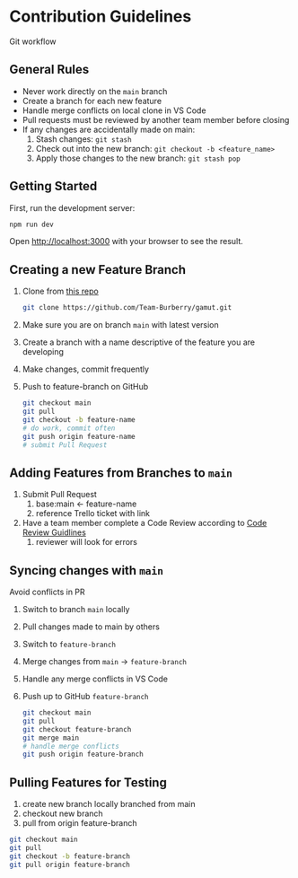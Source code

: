 # Contribution Guidelines

Git workflow

## General Rules

- Never work directly on the `main` branch
- Create a branch for each new feature
- Handle merge conflicts on local clone in VS Code
- Pull requests must be reviewed by another team member before closing
- If any changes are accidentally made on main:
  1. Stash changes: `git stash`
  2. Check out into the new branch: `git checkout -b <feature_name>`
  3. Apply those changes to the new branch: `git stash pop`

## Getting Started

First, run the development server:

```bash
npm run dev
```

Open [http://localhost:3000](http://localhost:3000) with your browser to see the result.

## Creating a new Feature Branch

1. Clone from [this repo](https://github.com/Team-Burberry/gamut.git)

    ```bash
    git clone https://github.com/Team-Burberry/gamut.git
    ```

1. Make sure you are on branch `main` with latest version
1. Create a branch with a name descriptive of the feature you are developing
1. Make changes, commit frequently
1. Push to feature-branch on GitHub

    ```bash
    git checkout main
    git pull
    git checkout -b feature-name
    # do work, commit often
    git push origin feature-name
    # submit Pull Request
    ```

## Adding Features from Branches to `main`

1. Submit Pull Request
    1. base:main <- feature-name
    1. reference Trello ticket with link
1. Have a team member complete a Code Review according to [Code Review Guidlines](https://learn-2.galvanize.com/cohorts/2778/blocks/94/content_files/Front%20End%20Capstone/exercises/code_reviews.md)
    1. reviewer will look for errors

## Syncing changes with `main`

Avoid conflicts in PR

1. Switch to branch `main` locally
1. Pull changes made to main by others
1. Switch to `feature-branch`
1. Merge changes from `main` -> `feature-branch`
1. Handle any merge conflicts in VS Code
1. Push up to GitHub `feature-branch`

    ```bash
    git checkout main
    git pull
    git checkout feature-branch
    git merge main
    # handle merge conflicts
    git push origin feature-branch
    ```

## Pulling Features for Testing

1. create new branch locally branched from main
1. checkout new branch
1. pull from origin feature-branch

```bash
git checkout main
git pull
git checkout -b feature-branch
git pull origin feature-branch
```

